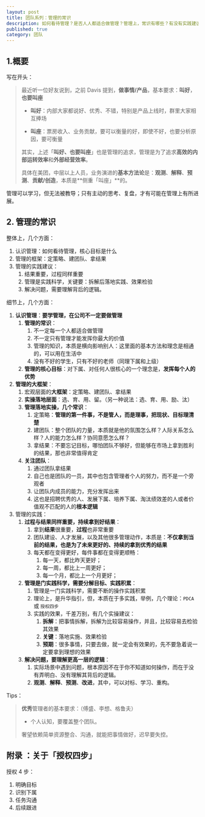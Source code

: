 ```yaml
---
layout: post
title: 团队系列：管理的常识
description: 如何看待管理？是否人人都适合做管理？管理上，常识有哪些？有没有实践建议？
published: true
category: 团队
---
```



## 1.概要

写在开头：

> 最近听一位好友说到，之前 Davis 提到，**做事情/产品**，基本要求：**叫好**，**也要叫座**
> 
> * **叫好**：内部大家都说好、优秀、不错，特别是产品上线时，群里大家相互捧场
> 
> * **叫座**：票房收入、业务贡献，要可以衡量的好，即使不好，也要分析原因，要可衡量
> 
> 
> 其实，上述「**叫好、也要叫座**」也是管理的追求，管理是为了追求**高效的内部运转效率**和**外部经营效率**。
> 
> 具体在美团，中层以上人员，业务演进的**基本方法论**是：**观测**、**解释**、**预测**、**贡献/创造**，本质是**侧重「叫座」**的。

管理可以学习，但无法被教导；只有主动的思考、复盘，才有可能在管理上有所进展。


## 2. 管理的常识

整体上，几个方面：

1. 认识管理：如何看待管理，核心目标是什么
1. 管理的框架：定策略、建团队、拿结果
1. 管理的实践建议：
	1. 结果重要，过程同样重要
	1. 管理是实践科学，关键要：拆解后落地实践、效果检验
	1. 解决问题，需要理解背后的逻辑。



细节上，几个方面：

1. **认识管理**：**要学管理，在公司不一定要做管理**
	1. **管理的常识**：
		1. 不一定每一个人都适合做管理
		1. 不一定只有管理才能发挥你最大的价值
		1. 管理的知识，本质是横向影响别人：这里面的基本方法和理念是相通的，可以用在生活中
		1. 没有不好的学生，只有不好的老师（同理下属和上级）
	1. **管理的核心目标**：对下属、对任何人很核心的一个理念是，**发挥每个人的优势**
1. **管理的大框架**：
	1. 宏观层面的**大框架**：定策略、建团队、拿结果
	1. **实操落地层面**：选、育、用、留。（另一种说法：选、育、用、励、汰）
	1. **管理落地实操，几个常识**：
		1. 定策略：**管理的第一件事，不是管人，而是理事，把现状、目标理清楚**
		1. 建团队：整个团队的力量，本质就是他的氛围怎么样？人际关系怎么样？人的能力怎么样？协同意愿怎么样？
		1. 拿结果：不要忘记目标，哪怕团队不够好，但能够在市场上拿到胜利的结果，那也非常值得肯定
	1. **关注团队**：
		1. 通过团队拿结果
		1. 自己也是团队的一员，其中也包含管理者个人的努力，而不是一个旁观者
		1. 让团队内成员的能力，充分发挥出来
		1. 这也是招聘优秀的人、发展下属、培养下属、淘汰绩效差的人或者价值观不匹配的人的**根本逻辑**
1. 管理的实践：
	1. **过程与结果同样重要，持续拿到好结果**：
		1. 拿到**结果**很重要，**过程**也非常重要
		1. 团队建设、人才发展，以及其他很多管理动作，本质是：**不仅拿到当前的结果，也是为了未来更好的、持续的拿到优秀的结果**
		1. 每天都在变得更好，每件事都在变得更顺畅：
			1. 每一天，都比昨天更好；
			1. 每一周，都比上一周更好；
			1. 每一个月，都比上一个月更好；
	1. **管理是门实践科学，需要分解目标、实践积累**：
		1. 管理是一门实践科学，需要不断的操作实践积累
		1. 理论上，是升华指引，但，本质在于多实践，举例，几个理论：`PDCA` 或 `授权四步`
		1. 实践的效果，千差万别，有几个实操建议：
			1. **拆解**：把事情拆解，拆解为比较容易操作，并且，比较容易去检验其效果
			1. **关键**：落地实施、效果检验
			1. **预期**：很多事情，只要去做，就一定会有效果的，先不要急着说一定要拿到理想的效果
	1. **解决问题，要理解更高一层的逻辑**：
		1. 实际场景中遇到问题，根本原因不在于你不知道如何操作，而在于没有弄明白、没有理解其背后的逻辑。
		1. **观测**、**解释**、**预测**、**改进**，其中，可以对标、学习、重构。


Tips：

> **优秀**管理者的基本要求：（傅盛、李想、格鲁夫）
> 
> * 个人认知，要覆盖整个团队。
> 
> 奢望依赖简单资源整合、沟通，就能把事情做好，迟早要失控。




## 附录 ：关于「授权四步」

授权 4 步：

1. 明确目标
1. 识别下属
1. 任务沟通
1. 后续跟进





















[NingG]:    http://ningg.github.com  "NingG"










